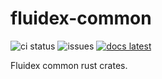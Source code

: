 # fluidex-common
![ci status](https://github.com/fluidex/common-rs/workflows/CI/badge.svg)
![issues](https://img.shields.io/github/issues/Fluidex/common-rs)
[![docs latest](https://img.shields.io/badge/docs-latest-success)](https://www.fluidex.io/common-rs/fluidex_common/)

Fluidex common rust crates.
